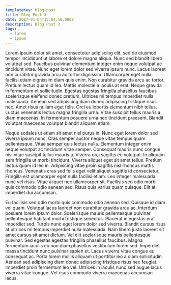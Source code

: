 ```yaml
---
templateKey: blog-post
title: Blog Post 3
date: 2017-01-04T15:04:10.000Z
description: Blog Post 3
tags:
  - lorem
  - ipsum
---
```

Lorem ipsum dolor sit amet, consectetur adipiscing elit, sed do eiusmod tempor incididunt ut labore et dolore magna aliqua. Nunc sed blandit libero volutpat sed. Faucibus pulvinar elementum integer enim neque volutpat ac tincidunt vitae. Nunc eget lorem dolor sed viverra ipsum nunc. Lacus laoreet non curabitur gravida arcu ac tortor dignissim. Ullamcorper eget nulla facilisi etiam dignissim diam quis enim. Non curabitur gravida arcu ac tortor. Pretium lectus quam id leo. Mattis molestie a iaculis at erat. Neque gravida in fermentum et sollicitudin. Egestas egestas fringilla phasellus faucibus scelerisque eleifend donec pretium. Ultrices mi tempus imperdiet nulla malesuada. Aenean sed adipiscing diam donec adipiscing tristique risus nec. Amet risus nullam eget felis. Orci eu lobortis elementum nibh tellus. Luctus venenatis lectus magna fringilla urna. Vitae suscipit tellus mauris a diam maecenas. In fermentum posuere urna nec tincidunt praesent. Blandit volutpat maecenas volutpat blandit aliquam etiam.



Neque sodales ut etiam sit amet nisl purus in. Nunc eget lorem dolor sed viverra ipsum nunc. Cras semper auctor neque vitae tempus quam pellentesque. Vitae semper quis lectus nulla. Elementum integer enim neque volutpat ac tincidunt vitae semper. Consequat mauris nunc congue nisi vitae suscipit tellus mauris a. Viverra orci sagittis eu volutpat. In aliquam sem fringilla ut morbi tincidunt. Viverra aliquet eget sit amet tellus. Pretium lectus quam id leo in. Adipiscing vitae proin sagittis nisl rhoncus mattis rhoncus. Venenatis cras sed felis eget velit aliquet sagittis id consectetur. Fringilla est ullamcorper eget nulla facilisi etiam. Leo integer malesuada nunc vel risus. Vitae aliquet nec ullamcorper sit. Facilisis sed odio morbi quis commodo odio aenean sed. Risus quis varius quam quisque. Elit at imperdiet dui accumsan.



Eu facilisis sed odio morbi quis commodo odio aenean sed. Quisque id diam vel quam. Volutpat lacus laoreet non curabitur gravida arcu ac. Interdum posuere lorem ipsum dolor. Scelerisque mauris pellentesque pulvinar pellentesque habitant morbi tristique senectus. Placerat in egestas erat imperdiet sed. Turpis nunc eget lorem dolor sed viverra. Blandit cursus risus at ultrices mi tempus imperdiet nulla malesuada. Nam libero justo laoreet sit amet cursus sit amet dictum. Vel elit scelerisque mauris pellentesque pulvinar. Sed egestas egestas fringilla phasellus faucibus. Magna fermentum iaculis eu non diam phasellus vestibulum lorem sed. Imperdiet massa tincidunt nunc pulvinar sapien et. Lacus viverra vitae congue eu consequat ac. Porta lorem mollis aliquam ut porttitor leo a diam sollicitudin. Aenean sed adipiscing diam donec adipiscing tristique risus nec feugiat. Imperdiet proin fermentum leo vel. Ultrices in iaculis nunc sed augue lacus viverra vitae congue. Vel risus commodo viverra maecenas accumsan lacus.
